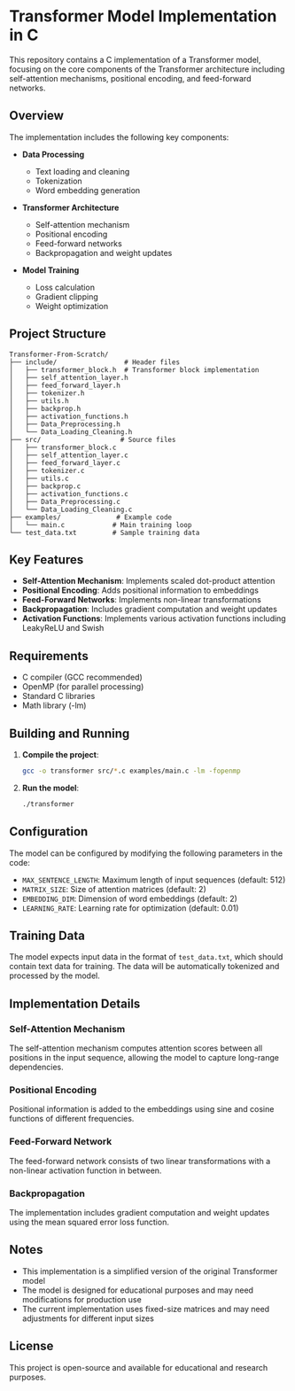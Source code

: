 # Transformer Model Implementation in C

This repository contains a C implementation of a Transformer model, focusing on the core components of the Transformer architecture including self-attention mechanisms, positional encoding, and feed-forward networks.

## Overview

The implementation includes the following key components:

- **Data Processing**
  - Text loading and cleaning
  - Tokenization
  - Word embedding generation

- **Transformer Architecture**
  - Self-attention mechanism
  - Positional encoding
  - Feed-forward networks
  - Backpropagation and weight updates

- **Model Training**
  - Loss calculation
  - Gradient clipping
  - Weight optimization

## Project Structure

```
Transformer-From-Scratch/
├── include/                 # Header files
│   ├── transformer_block.h  # Transformer block implementation
│   ├── self_attention_layer.h
│   ├── feed_forward_layer.h
│   ├── tokenizer.h
│   ├── utils.h
│   ├── backprop.h
│   ├── activation_functions.h
│   ├── Data_Preprocessing.h
│   └── Data_Loading_Cleaning.h
├── src/                    # Source files
│   ├── transformer_block.c
│   ├── self_attention_layer.c
│   ├── feed_forward_layer.c
│   ├── tokenizer.c
│   ├── utils.c
│   ├── backprop.c
│   ├── activation_functions.c
│   ├── Data_Preprocessing.c
│   └── Data_Loading_Cleaning.c
├── examples/              # Example code
│   └── main.c            # Main training loop
└── test_data.txt         # Sample training data
```

## Key Features

- **Self-Attention Mechanism**: Implements scaled dot-product attention
- **Positional Encoding**: Adds positional information to embeddings
- **Feed-Forward Networks**: Implements non-linear transformations
- **Backpropagation**: Includes gradient computation and weight updates
- **Activation Functions**: Implements various activation functions including LeakyReLU and Swish

## Requirements

- C compiler (GCC recommended)
- OpenMP (for parallel processing)
- Standard C libraries
- Math library (-lm)

## Building and Running

1. **Compile the project**:
   ```bash
   gcc -o transformer src/*.c examples/main.c -lm -fopenmp
   ```

2. **Run the model**:
   ```bash
   ./transformer
   ```

## Configuration

The model can be configured by modifying the following parameters in the code:

- `MAX_SENTENCE_LENGTH`: Maximum length of input sequences (default: 512)
- `MATRIX_SIZE`: Size of attention matrices (default: 2)
- `EMBEDDING_DIM`: Dimension of word embeddings (default: 2)
- `LEARNING_RATE`: Learning rate for optimization (default: 0.01)

## Training Data

The model expects input data in the format of `test_data.txt`, which should contain text data for training. The data will be automatically tokenized and processed by the model.

## Implementation Details

### Self-Attention Mechanism
The self-attention mechanism computes attention scores between all positions in the input sequence, allowing the model to capture long-range dependencies.

### Positional Encoding
Positional information is added to the embeddings using sine and cosine functions of different frequencies.

### Feed-Forward Network
The feed-forward network consists of two linear transformations with a non-linear activation function in between.

### Backpropagation
The implementation includes gradient computation and weight updates using the mean squared error loss function.

## Notes

- This implementation is a simplified version of the original Transformer model
- The model is designed for educational purposes and may need modifications for production use
- The current implementation uses fixed-size matrices and may need adjustments for different input sizes

## License

This project is open-source and available for educational and research purposes.